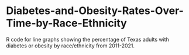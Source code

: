 # Diabetes-and-Obesity-Rates-Over-Time-by-Race-Ethnicity
R code for line graphs showing the percentage of Texas adults with diabetes or obesity by race/ethnicity from 2011-2021.
